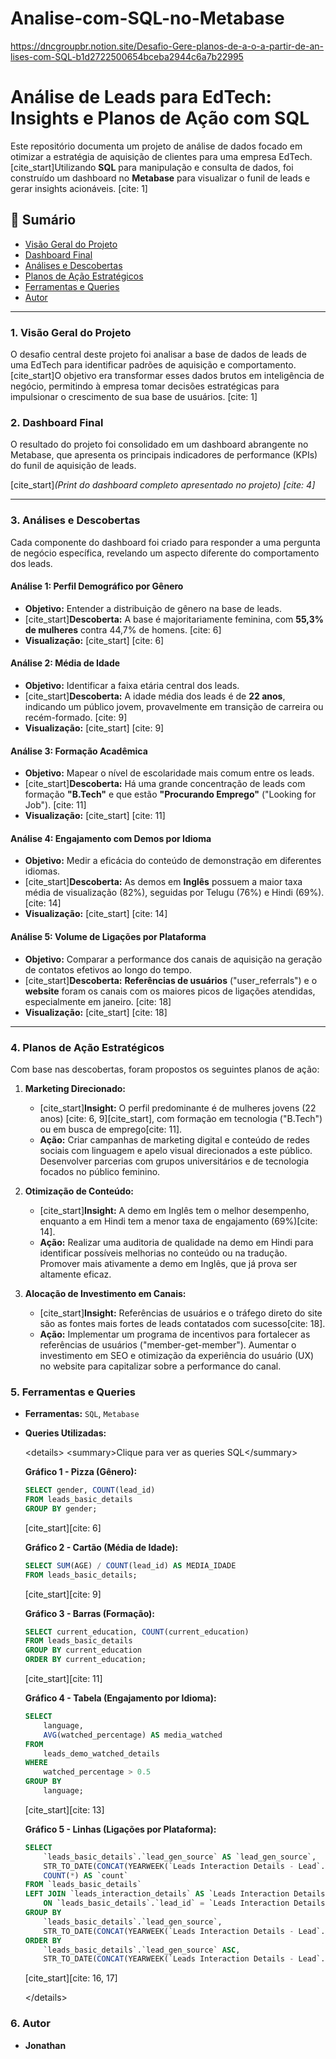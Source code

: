 # Analise-com-SQL-no-Metabase

https://dncgroupbr.notion.site/Desafio-Gere-planos-de-a-o-a-partir-de-an-lises-com-SQL-b1d2722500654bceba2944c6a7b22995

# Análise de Leads para EdTech: Insights e Planos de Ação com SQL

Este repositório documenta um projeto de análise de dados focado em otimizar a estratégia de aquisição de clientes para uma empresa EdTech. [cite\_start]Utilizando **SQL** para manipulação e consulta de dados, foi construído um dashboard no **Metabase** para visualizar o funil de leads e gerar insights acionáveis. [cite: 1]

## 📝 Sumário

  * [Visão Geral do Projeto](https://www.google.com/search?q=%231-vis%C3%A3o-geral-do-projeto)
  * [Dashboard Final](https://www.google.com/search?q=%232-dashboard-final)
  * [Análises e Descobertas](https://www.google.com/search?q=%233-an%C3%A1lises-e-descobertas)
  * [Planos de Ação Estratégicos](https://www.google.com/search?q=%234-planos-de-a%C3%A7%C3%A3o-estrat%C3%A9gicos)
  * [Ferramentas e Queries](https://www.google.com/search?q=%235-ferramentas-e-queries)
  * [Autor](https://www.google.com/search?q=%236-autor)

-----

### 1\. Visão Geral do Projeto

O desafio central deste projeto foi analisar a base de dados de leads de uma EdTech para identificar padrões de aquisição e comportamento. [cite\_start]O objetivo era transformar esses dados brutos em inteligência de negócio, permitindo à empresa tomar decisões estratégicas para impulsionar o crescimento de sua base de usuários. [cite: 1]

### 2\. Dashboard Final

O resultado do projeto foi consolidado em um dashboard abrangente no Metabase, que apresenta os principais indicadores de performance (KPIs) do funil de aquisição de leads.

[cite\_start]*(Print do dashboard completo apresentado no projeto) [cite: 4]*

-----

### 3\. Análises e Descobertas

Cada componente do dashboard foi criado para responder a uma pergunta de negócio específica, revelando um aspecto diferente do comportamento dos leads.

#### Análise 1: Perfil Demográfico por Gênero

  * **Objetivo:** Entender a distribuição de gênero na base de leads.
  * [cite\_start]**Descoberta:** A base é majoritariamente feminina, com **55,3% de mulheres** contra 44,7% de homens. [cite: 6]
  * **Visualização:**
    [cite\_start] [cite: 6]

#### Análise 2: Média de Idade

  * **Objetivo:** Identificar a faixa etária central dos leads.
  * [cite\_start]**Descoberta:** A idade média dos leads é de **22 anos**, indicando um público jovem, provavelmente em transição de carreira ou recém-formado. [cite: 9]
  * **Visualização:**
    [cite\_start] [cite: 9]

#### Análise 3: Formação Acadêmica

  * **Objetivo:** Mapear o nível de escolaridade mais comum entre os leads.
  * [cite\_start]**Descoberta:** Há uma grande concentração de leads com formação **"B.Tech"** e que estão **"Procurando Emprego"** ("Looking for Job"). [cite: 11]
  * **Visualização:**
    [cite\_start] [cite: 11]

#### Análise 4: Engajamento com Demos por Idioma

  * **Objetivo:** Medir a eficácia do conteúdo de demonstração em diferentes idiomas.
  * [cite\_start]**Descoberta:** As demos em **Inglês** possuem a maior taxa média de visualização (82%), seguidas por Telugu (76%) e Hindi (69%). [cite: 14]
  * **Visualização:**
    [cite\_start] [cite: 14]

#### Análise 5: Volume de Ligações por Plataforma

  * **Objetivo:** Comparar a performance dos canais de aquisição na geração de contatos efetivos ao longo do tempo.
  * [cite\_start]**Descoberta:** **Referências de usuários** ("user\_referrals") e o **website** foram os canais com os maiores picos de ligações atendidas, especialmente em janeiro. [cite: 18]
  * **Visualização:**
    [cite\_start] [cite: 18]

-----

### 4\. Planos de Ação Estratégicos

Com base nas descobertas, foram propostos os seguintes planos de ação:

1.  **Marketing Direcionado:**

      * [cite\_start]**Insight:** O perfil predominante é de mulheres jovens (22 anos) [cite: 6, 9][cite\_start], com formação em tecnologia ("B.Tech") ou em busca de emprego[cite: 11].
      * **Ação:** Criar campanhas de marketing digital e conteúdo de redes sociais com linguagem e apelo visual direcionados a este público. Desenvolver parcerias com grupos universitários e de tecnologia focados no público feminino.

2.  **Otimização de Conteúdo:**

      * [cite\_start]**Insight:** A demo em Inglês tem o melhor desempenho, enquanto a em Hindi tem a menor taxa de engajamento (69%)[cite: 14].
      * **Ação:** Realizar uma auditoria de qualidade na demo em Hindi para identificar possíveis melhorias no conteúdo ou na tradução. Promover mais ativamente a demo em Inglês, que já prova ser altamente eficaz.

3.  **Alocação de Investimento em Canais:**

      * [cite\_start]**Insight:** Referências de usuários e o tráfego direto do site são as fontes mais fortes de leads contatados com sucesso[cite: 18].
      * **Ação:** Implementar um programa de incentivos para fortalecer as referências de usuários ("member-get-member"). Aumentar o investimento em SEO e otimização da experiência do usuário (UX) no website para capitalizar sobre a performance do canal.

### 5\. Ferramentas e Queries

  * **Ferramentas:** `SQL`, `Metabase`

  * **Queries Utilizadas:**

    \<details\>
    \<summary\>Clique para ver as queries SQL\</summary\>

    **Gráfico 1 - Pizza (Gênero):**

    ```sql
    SELECT gender, COUNT(lead_id)
    FROM leads_basic_details
    GROUP BY gender;
    ```

    [cite\_start][cite: 6]

    **Gráfico 2 - Cartão (Média de Idade):**

    ```sql
    SELECT SUM(AGE) / COUNT(lead_id) AS MEDIA_IDADE
    FROM leads_basic_details;
    ```

    [cite\_start][cite: 9]

    **Gráfico 3 - Barras (Formação):**

    ```sql
    SELECT current_education, COUNT(current_education)
    FROM leads_basic_details
    GROUP BY current_education
    ORDER BY current_education;
    ```

    [cite\_start][cite: 11]

    **Gráfico 4 - Tabela (Engajamento por Idioma):**

    ```sql
    SELECT 
        language,
        AVG(watched_percentage) AS media_watched
    FROM 
        leads_demo_watched_details
    WHERE 
        watched_percentage > 0.5
    GROUP BY 
        language;
    ```

    [cite\_start][cite: 13]

    **Gráfico 5 - Linhas (Ligações por Plataforma):**

    ```sql
    SELECT
        `leads_basic_details`.`lead_gen_source` AS `lead_gen_source`,
        STR_TO_DATE(CONCAT(YEARWEEK(`Leads Interaction Details - Lead`.`call_done_date`), ' Sunday'), '%X%V %W') AS `Leads Interaction Details - Lead__call_done_date`,
        COUNT(*) AS `count`
    FROM `leads_basic_details`
    LEFT JOIN `leads_interaction_details` AS `Leads Interaction Details - Lead`
        ON `leads_basic_details`.`lead_id` = `Leads Interaction Details - Lead`.`lead_id`
    GROUP BY
        `leads_basic_details`.`lead_gen_source`,
        STR_TO_DATE(CONCAT(YEARWEEK(`Leads Interaction Details - Lead`.`call_done_date`), ' Sunday'), '%X%V %W')
    ORDER BY
        `leads_basic_details`.`lead_gen_source` ASC,
        STR_TO_DATE(CONCAT(YEARWEEK(`Leads Interaction Details - Lead`.`call_done_date`), ' Sunday'), '%X%V %W') ASC;
    ```

    [cite\_start][cite: 16, 17]

    \</details\>

### 6\. Autor

  * **Jonathan**
